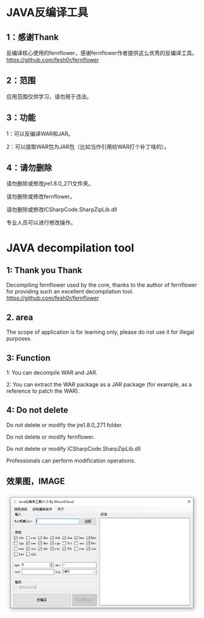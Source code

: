 # JAVA反编译工具
## 1：感谢Thank
反编译核心使用的fernflower，感谢fernflower作者提供这么优秀的反编译工具。https://github.com/fesh0r/fernflower

## 2：范围
应用范围仅供学习，请勿用于违法。

## 3：功能
1：可以反编译WAR和JAR。

2：可以提取WAR包为JAR包（比如当作引用给WAR打个补丁啥的）。

## 4：请勿删除
请勿删除或修改jre1.8.0_271文件夹。

请勿删除或修改fernflower。

请勿删除或修改ICSharpCode.SharpZipLib.dll

专业人员可以进行修改操作。

# JAVA decompilation tool
## 1: Thank you Thank
Decompiling fernflower used by the core, thanks to the author of fernflower for providing such an excellent decompilation tool. https://github.com/fesh0r/fernflower

## 2. area
The scope of application is for learning only, please do not use it for illegal purposes.

## 3: Function
1: You can decompile WAR and JAR.

2: You can extract the WAR package as a JAR package (for example, as a reference to patch the WAR).

## 4: Do not delete
Do not delete or modify the jre1.8.0_271 folder.

Do not delete or modify fernflower.

Do not delete or modify ICSharpCode.SharpZipLib.dll

Professionals can perform modification operations.

## 效果图，IMAGE
![image](https://github.com/MountCloud/JavaDecompileTool-GUI/blob/main/previeV1.0.png)
